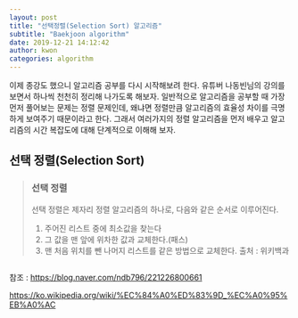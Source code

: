 ```yaml
---
layout: post
title: "선택정렬(Selection Sort) 알고리즘"
subtitle: "Baekjoon algorithm"
date: 2019-12-21 14:12:42
author: kwon
categories: algorithm
---
```

이제 종강도 했으니 알고리즘 공부를 다시 시작해보려 한다. 유튜버 나동빈님의 강의를 보면서 하나씩 천천히 정리해 나가도록 해보자. 일반적으로 알고리즘을 공부할 때 가장 먼저 풀어보는 문제는 정렬 문제인데, 왜냐면 정렬만큼 알고리즘의 효율성 차이를 극명하게 보여주기 때문이라고 한다. 그래서 여러가지의 정렬 알고리즘을 먼저 배우고 알고리즘의 시간 복잡도에 대해 단계적으로 이해해 보자.

## 선택 정렬(Selection Sort)
> ### 선택 정렬
> 선택 정렬은 제자리 정렬 알고리즘의 하나로, 다음와 같은 순서로 이루어진다.
> 1. 주어진 리스트 중에 최소값을 찾는다
> 2. 그 값을 맨 앞에 위차한 값과 교체한다.(패스)
> 3. 맨 처음 위치를 뺀 나머지 리스트를 같은 방법으로 교체한다.
출처 : 위키백과



```c

```


참조 : <https://blog.naver.com/ndb796/221226800661>

<https://ko.wikipedia.org/wiki/%EC%84%A0%ED%83%9D_%EC%A0%95%EB%A0%AC>
